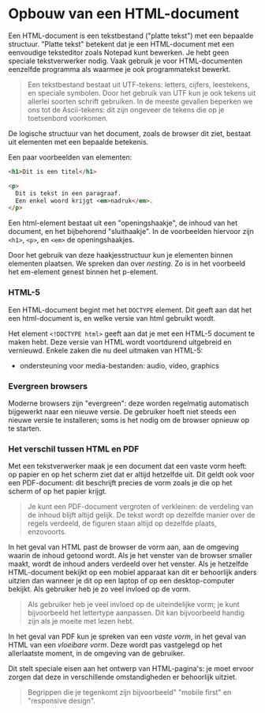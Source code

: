 # Opbouw van een HTML-document

Een HTML-document is een tekstbestand ("platte tekst") met een bepaalde structuur. "Platte tekst" betekent dat je een HTML-document met een eenvoudige teksteditor zoals Notepad kunt bewerken. Je hebt geen speciale tekstverwerker nodig. Vaak gebruik je voor HTML-documenten eenzelfde programma als waarmee je ook programmatekst bewerkt.

> Een tekstbestand bestaat uit UTF-tekens: letters, cijfers, leestekens, en speciale symbolen. Door het gebruik van UTF kun je ook tekens uit allerlei soorten schrift gebruiken. In de meeste gevallen beperken we ons tot de Ascii-tekens: dit zijn ongeveer de tekens die op je toetsenbord voorkomen.

De logische structuur van het document, zoals de browser dit ziet, bestaat uit elementen met een bepaalde betekenis.

Een paar voorbeelden van elementen:

```html
<h1>Dit is een titel</h1>

<p>
  Dit is tekst in een paragraaf. 
  Een enkel woord krijgt <em>nadruk</em>.
</p>
```

Een html-element bestaat uit een "openingshaakje", de inhoud van het document, en het bijbehorend "sluithaakje". In de voorbeelden hiervoor zijn `<h1>`, `<p>`, en `<em>` de openingshaakjes.

Door het gebruik van deze haakjesstructuur kun je elementen binnen elementen plaatsen. We spreken dan over *nesting*. Zo is in het voorbeeld het em-element genest binnen het p-element.

### HTML-5

Een HTML-document begint met het `DOCTYPE` element. Dit geeft aan dat het een html-document is, en welke versie van html gebruikt wordt.

Het element `<!DOCTYPE html>` geeft aan dat je met een HTML-5 document te maken hebt. Deze versie van HTML wordt voortdurend uitgebreid en vernieuwd. Enkele zaken die nu deel uitmaken van HTML-5:

* ondersteuning voor media-bestanden: audio, video, graphics


### Evergreen browsers

Moderne browsers zijn "evergreen": deze worden regelmatig automatisch bijgewerkt naar een nieuwe versie. De gebruiker hoeft niet steeds een nieuwe versie te installeren; soms is het nodig om de browser opnieuw op te starten.


### Het verschil tussen HTML en PDF

Met een tekstverwerker maak je een document dat een vaste vorm heeft: op papier en op het scherm ziet dat er altijd hetzelfde uit.  Dit geldt ook voor een PDF-document: dit beschrijft precies de vorm zoals je die op het scherm of op het papier krijgt.

> Je kunt een PDF-document vergroten of verkleinen: de verdeling van de inhoud blijft altijd gelijk. De tekst wordt op dezelfde manier over de regels verdeeld, de figuren staan altijd op dezelfde plaats, enzovoorts.

In het geval van HTML past de browser de vorm aan, aan de omgeving waarin de inhoud getoond wordt. Als je het venster van de browser smaller maakt, wordt de inhoud anders verdeeld over het venster. Als je hetzelfde HTML-document bekijkt op een mobiel apparaat kan dit er behoorlijk anders uitzien dan wanneer je dit op een laptop of op een desktop-computer bekijkt. Als gebruiker heb je zo veel invloed op de vorm.

> Als gebruiker heb je veel invloed op de uiteindelijke vorm; je kunt bijvoorbeeld het lettertype aanpassen. Dit kan bijvoorbeeld handig zijn als je moeite met lezen hebt.

In het geval van PDF kun je spreken van een *vaste vorm*, in het geval van HTML van een *vloeibare vorm*. Deze wordt pas vastgelegd op het allerlaatste moment, in de omgeving van de gebruiker.

Dit stelt speciale eisen aan het ontwerp van HTML-pagina's: je moet ervoor zorgen dat deze in verschillende omstandigheden er behoorlijk uitziet.

> Begrippen die je tegenkomt zijn bijvoorbeeld" "mobile first" en "responsive design".



